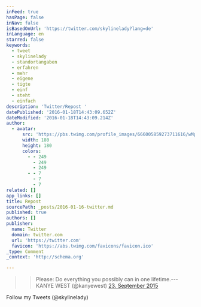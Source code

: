 ```yaml
---
inFeed: true
hasPage: false
inNav: false
isBasedOnUrl: 'https://twitter.com/skylinelady?lang=de'
inLanguage: en
starred: false
keywords:
  - tweet
  - skylinelady
  - standortangaben
  - erfahren
  - mehr
  - eigene
  - tigte
  - einf
  - steht
  - einfach
description: 'Twitter/Repost '
datePublished: '2016-01-18T14:43:09.652Z'
dateModified: '2016-01-18T14:43:09.214Z'
author:
  - avatar:
      src: 'https://pbs.twimg.com/profile_images/666005859273711616/wMpcJ5iT_400x400.jpg'
      width: 180
      height: 180
      colors:
        - - 249
          - 249
          - 249
        - - 7
          - 7
          - 7
related: []
app_links: []
title: Repost
sourcePath: _posts/2016-01-16-twitter.md
published: true
authors: []
publisher:
  name: Twitter
  domain: twitter.com
  url: 'https://twitter.com'
  favicon: 'https://abs.twimg.com/favicons/favicon.ico'
_type: Comment
_context: 'http://schema.org'

---
```

> > Please: Do everything you possibly can in one lifetime.--- KANYE WEST (@kanyewest) [23\. September 2015][0]
> 
> 

Follow my  Tweets (@skylinelady)

[0]: https://twitter.com/kanyewest/status/646504665929027584